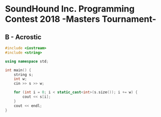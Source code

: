 # SoundHound Inc. Programming Contest 2018 -Masters Tournament-
## B - Acrostic
```cpp
#include <iostream>
#include <string>

using namespace std;

int main() {
    string s;
    int w;
    cin >> s >> w;

    for (int i = 0; i < static_cast<int>(s.size()); i += w) {
        cout << s[i];
    }
    cout << endl;
}
```
